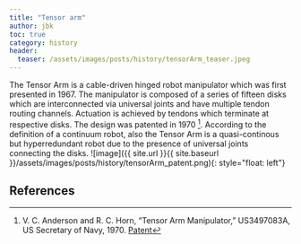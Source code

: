 ```yaml
---
title: "Tensor arm"
author: jbk
toc: true
category: history
header:
  teaser: /assets/images/posts/history/tensorArm_teaser.jpeg
---
```

The Tensor Arm is a cable-driven hinged robot manipulator which was first presented in 1967. The manipulator is composed of a series of fifteen disks which are interconnected via universal joints and have multiple tendon routing channels. Actuation is achieved by tendons which terminate at respective disks. The design was patented in 1970 [^fn1]. According to the definition of a continuum robot, also the Tensor Arm is a quasi-continous but hyperredundant robot due to the presence of universal joints connecting the disks.
![image]({{ site.url }}{{ site.baseurl }}/assets/images/posts/history/tensorArm_patent.png){: style="float: left"}

## References
[^fn1]: V. C. Anderson and R. C. Horn, “Tensor Arm Manipulator,” US3497083A, US Secretary of Navy, 1970. [Patent](https://patentimages.storage.googleapis.com/fc/a9/8f/3f304177e36948/US3497083.pdf)
